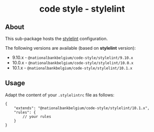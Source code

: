 <h1 align="center">
   code style - stylelint
</h1>

## About

This sub-package hosts the [stylelint](https://stylelint.io) configuration.

The following versions are available (based on **stylelint** version):

-   9.10.x - `@nationalbankbelgium/code-style/stylelint/9.10.x`
-   10.0.x - `@nationalbankbelgium/code-style/stylelint/10.0.x`
-   10.1.x - `@nationalbankbelgium/code-style/stylelint/10.1.x`

## Usage

Adapt the content of your `.stylelintrc` file as follows:

```text
{
	"extends": "@nationalbankbelgium/code-style/stylelint/10.1.x",
	"rules": {
		// your rules
	}
}
```
